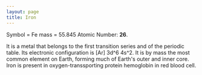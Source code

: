 ```yaml
---
layout: page
title: Iron
---
```


Symbol = Fe
mass = 55.845 
Atomic Number: **26**. 

It is a metal that belongs to the first transition series 
and of the periodic table. Its electronic configuration is 
[Ar] 3d^6 4s^2. It is by mass the most common element on 
Earth, forming much of Earth's outer and inner core. Iron 
is present in oxygen-transsporting protein hemoglobin in 
red blood cell.
